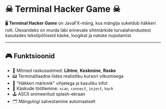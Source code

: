 # ☠ Terminal Hacker Game ☠

🖥️ **Terminal Hacker Game** on JavaFX-mäng, kus mängija sukeldub häkkeri rolli. Ülesandeks on murda läbi erinevate sihtmärkide turvalahendustest kasutades tekstipõhiseid käske, loogikat ja natuke nuputamist.

---

## 🎮 Funktsioonid

- 🧠 Mitmed raskusastmed: **Lihtne**, **Keskmine**, **Raske**
- 📟 Terminalilaadne liides realistliku kursori vilkumisega
- 📓 "Häkkeri märkmik" vihjetega ja kasuliku infot
- 🧩 Käskude töötlemine: `scan`, `connect`, `inject`, `hack`
- 🕹️ ASCII animeeritud splash-ekraan
- 🗂️ Mängulogi salvestamine automaatselt

